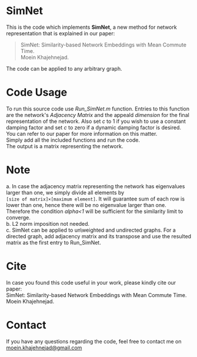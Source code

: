 # SimNet
This is the code which implements **SimNet**, a new method for network representation that is explained in our paper:  
>SimNet: Similarity-based Network Embeddings with Mean Commute Time.  
>Moein Khajehnejad.  

The code can be applied to any arbitrary graph.  
# Code Usage
To run this source code use _Run_SimNet.m_ function. Entries to this function are the network's _Adjacency Matrix_ and the appeald _dimension_ for the final representation of the network. Also set _c_ to 1 if you wish to use a constant damping factor and set _c_ to zero if a dynamic damping factor is desired. You can refer to our paper for more information on this matter.  
Simply add all the included functions and run the code.  
The output is a matrix representing the network.
# Note
a. In case the adjacency matrix representing the network has eigenvalues larger than one, we simply divide all elements by     
`[size of matrix]×[maximum element]`. It will guarantee sum of each row is lower than one, hence there will be no eigenvalue larger than one. Therefore the condition _alpha<1_ will be sufficient  for the similarity limit to converge.  
b. L2 norm imposition not needed.  
c. SimNet can be applied to un\weighted and undirected graphs. For a directed graph, add adjacency matrix and its transpose and use the resulted matrix as the first entry to Run_SimNet.   
# Cite
In case you found this code useful in your work, please kindly cite our paper:  
SimNet: Similarity-based Network Embeddings with Mean Commute Time.  
Moein Khajehnejad.
# Contact
If you have any questions regarding the code, feel free to contact me on moein.khajehnejad@gmail.com
